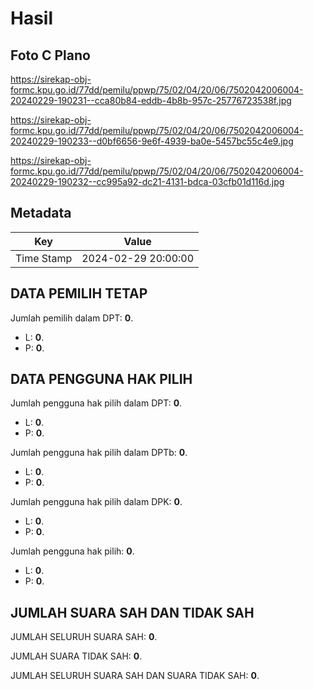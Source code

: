 # Hasil

## Foto C Plano

https://sirekap-obj-formc.kpu.go.id/77dd/pemilu/ppwp/75/02/04/20/06/7502042006004-20240229-190231--cca80b84-eddb-4b8b-957c-25776723538f.jpg

https://sirekap-obj-formc.kpu.go.id/77dd/pemilu/ppwp/75/02/04/20/06/7502042006004-20240229-190233--d0bf6656-9e6f-4939-ba0e-5457bc55c4e9.jpg

https://sirekap-obj-formc.kpu.go.id/77dd/pemilu/ppwp/75/02/04/20/06/7502042006004-20240229-190232--cc995a92-dc21-4131-bdca-03cfb01d116d.jpg


## Metadata

| Key        | Value               |
| ---------- | ------------------- |
| Time Stamp | 2024-02-29 20:00:00 |


## DATA PEMILIH TETAP

Jumlah pemilih dalam DPT: **0**.
 * L: **0**.
 * P: **0**.

## DATA PENGGUNA HAK PILIH

Jumlah pengguna hak pilih dalam DPT: **0**.
 * L: **0**.
 * P: **0**.

Jumlah pengguna hak pilih dalam DPTb: **0**.
 * L: **0**.
 * P: **0**.

Jumlah pengguna hak pilih dalam DPK: **0**.
 * L: **0**.
 * P: **0**.

Jumlah pengguna hak pilih: **0**.
 * L: **0**.
 * P: **0**.

## JUMLAH SUARA SAH DAN TIDAK SAH

JUMLAH SELURUH SUARA SAH: **0**.

JUMLAH SUARA TIDAK SAH: **0**.

JUMLAH SELURUH SUARA SAH DAN SUARA TIDAK SAH: **0**.


